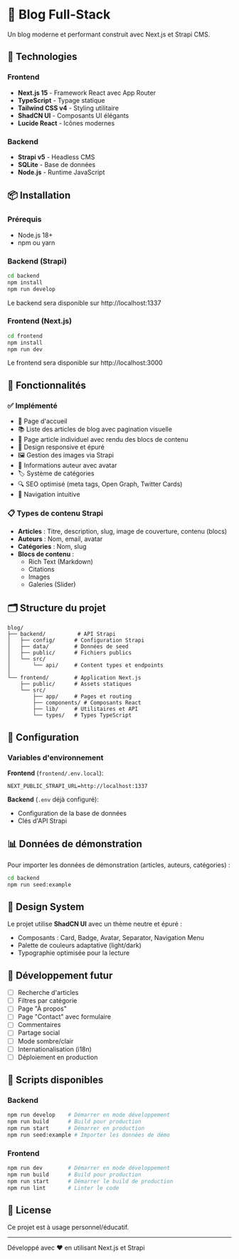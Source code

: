 # 📝 Blog Full-Stack

Un blog moderne et performant construit avec Next.js et Strapi CMS.

## 🚀 Technologies

### Frontend
- **Next.js 15** - Framework React avec App Router
- **TypeScript** - Typage statique
- **Tailwind CSS v4** - Styling utilitaire
- **ShadCN UI** - Composants UI élégants
- **Lucide React** - Icônes modernes

### Backend
- **Strapi v5** - Headless CMS
- **SQLite** - Base de données
- **Node.js** - Runtime JavaScript

## 📦 Installation

### Prérequis
- Node.js 18+ 
- npm ou yarn

### Backend (Strapi)

```bash
cd backend
npm install
npm run develop
```

Le backend sera disponible sur http://localhost:1337

### Frontend (Next.js)

```bash
cd frontend
npm install
npm run dev
```

Le frontend sera disponible sur http://localhost:3000

## 🎯 Fonctionnalités

### ✅ Implémenté
- 📄 Page d'accueil
- 📚 Liste des articles de blog avec pagination visuelle
- 📖 Page article individuel avec rendu des blocs de contenu
- 🎨 Design responsive et épuré
- 🖼️ Gestion des images via Strapi
- 👤 Informations auteur avec avatar
- 🏷️ Système de catégories
- 🔍 SEO optimisé (meta tags, Open Graph, Twitter Cards)
- 🧭 Navigation intuitive

### 📋 Types de contenu Strapi
- **Articles** : Titre, description, slug, image de couverture, contenu (blocs)
- **Auteurs** : Nom, email, avatar
- **Catégories** : Nom, slug
- **Blocs de contenu** :
  - Rich Text (Markdown)
  - Citations
  - Images
  - Galeries (Slider)

## 🗂️ Structure du projet

```
blog/
├── backend/          # API Strapi
│   ├── config/      # Configuration Strapi
│   ├── data/        # Données de seed
│   ├── public/      # Fichiers publics
│   └── src/
│       └── api/     # Content types et endpoints
│
└── frontend/        # Application Next.js
    ├── public/      # Assets statiques
    └── src/
        ├── app/     # Pages et routing
        ├── components/ # Composants React
        ├── lib/     # Utilitaires et API
        └── types/   # Types TypeScript
```

## 🔧 Configuration

### Variables d'environnement

**Frontend** (`frontend/.env.local`):
```env
NEXT_PUBLIC_STRAPI_URL=http://localhost:1337
```

**Backend** (`.env` déjà configuré):
- Configuration de la base de données
- Clés d'API Strapi

## 📊 Données de démonstration

Pour importer les données de démonstration (articles, auteurs, catégories) :

```bash
cd backend
npm run seed:example
```

## 🎨 Design System

Le projet utilise **ShadCN UI** avec un thème neutre et épuré :
- Composants : Card, Badge, Avatar, Separator, Navigation Menu
- Palette de couleurs adaptative (light/dark)
- Typographie optimisée pour la lecture

## 🚧 Développement futur

- [ ] Recherche d'articles
- [ ] Filtres par catégorie
- [ ] Page "À propos"
- [ ] Page "Contact" avec formulaire
- [ ] Commentaires
- [ ] Partage social
- [ ] Mode sombre/clair
- [ ] Internationalisation (i18n)
- [ ] Déploiement en production

## 📝 Scripts disponibles

### Backend
```bash
npm run develop    # Démarrer en mode développement
npm run build      # Build pour production
npm run start      # Démarrer en production
npm run seed:example # Importer les données de démo
```

### Frontend
```bash
npm run dev        # Démarrer en mode développement
npm run build      # Build pour production
npm run start      # Démarrer le build de production
npm run lint       # Linter le code
```

## 📄 License

Ce projet est à usage personnel/éducatif.

---

Développé avec ❤️ en utilisant Next.js et Strapi
